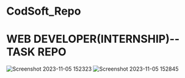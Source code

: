 # CodSoft_Repo
# WEB DEVELOPER(INTERNSHIP)--TASK REPO
![Screenshot 2023-11-05 152323](https://github.com/ALPHACODER34/CodSoft_Repo/assets/115355718/27c1b499-ec86-4b8d-a680-50844b604008)
![Screenshot 2023-11-05 152845](https://github.com/ALPHACODER34/CodSoft_Repo/assets/115355718/2c43e275-480e-42f4-859f-9a2396160ec0)
